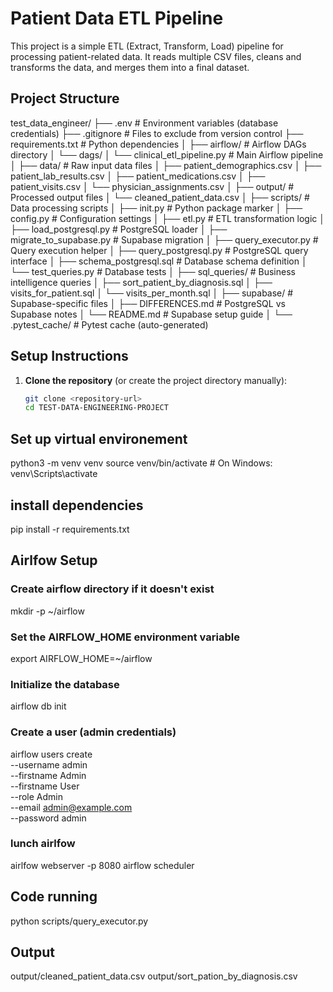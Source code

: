 # Patient Data ETL Pipeline

This project is a simple ETL (Extract, Transform, Load) pipeline for processing patient-related data. It reads multiple CSV files, cleans and transforms the data, and merges them into a final dataset.

## Project Structure

test_data_engineer/
   ├── .env # Environment variables (database credentials)
   ├── .gitignore # Files to exclude from version control
   ├── requirements.txt # Python dependencies
   │
   ├── airflow/ # Airflow DAGs directory
   │ └── dags/
   │ └── clinical_etl_pipeline.py # Main Airflow pipeline
   │
   ├── data/ # Raw input data files
   │ ├── patient_demographics.csv
   │ ├── patient_lab_results.csv
   │ ├── patient_medications.csv
   │ ├── patient_visits.csv
   │ └── physician_assignments.csv
   │
   ├── output/ # Processed output files
   │ └── cleaned_patient_data.csv
   │
   ├── scripts/ # Data processing scripts
   │ ├── init.py # Python package marker
   │ ├── config.py # Configuration settings
   │ ├── etl.py # ETL transformation logic
   │ ├── load_postgresql.py # PostgreSQL loader
   │ ├── migrate_to_supabase.py # Supabase migration
   │ ├── query_executor.py # Query execution helper
   │ ├── query_postgresql.py # PostgreSQL query interface
   │ ├── schema_postgresql.sql # Database schema definition
   │ └── test_queries.py # Database tests
   │
   ├── sql_queries/ # Business intelligence queries
   │ ├── sort_patient_by_diagnosis.sql
   │ ├── visits_for_patient.sql
   │ └── visits_per_month.sql
   │
   ├── supabase/ # Supabase-specific files
   │ ├── DIFFERENCES.md # PostgreSQL vs Supabase notes
   │ └── README.md # Supabase setup guide
   │
   └── .pytest_cache/ # Pytest cache (auto-generated)

## Setup Instructions

1. **Clone the repository** (or create the project directory manually):
   ```sh
   git clone <repository-url>
   cd TEST-DATA-ENGINEERING-PROJECT


## Set up virtual environement

python3 -m venv venv
source venv/bin/activate  # On Windows: venv\Scripts\activate


## install dependencies

pip install -r requirements.txt

## Airlfow Setup

### Create airflow directory if it doesn't exist
mkdir -p ~/airflow

### Set the AIRFLOW_HOME environment variable
export AIRFLOW_HOME=~/airflow

### Initialize the database
airflow db init

### Create a user (admin credentials)
airflow users create \
    --username admin \
    --firstname Admin \
    --firstname User \
    --role Admin \
    --email admin@example.com \
    --password admin

### lunch airlfow
airlfow webserver -p 8080
airflow scheduler 


## Code running

python scripts/query_executor.py


## Output

output/cleaned_patient_data.csv
output/sort_pation_by_diagnosis.csv